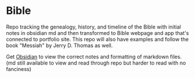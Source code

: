 # Bible
Repo tracking the genealogy, history, and timeline of the Bible with initial notes in obsidian md and then transformed to Bible webpage and app that's connected to portfolio site. This repo will also have examples and follow the book "Messiah" by Jerry D. Thomas as well.

Get [Obsidian](https://obsidian.md/) to view the correct notes and formatting of markdown files. (md still available to view and read through repo but harder to read with no fanciness)
